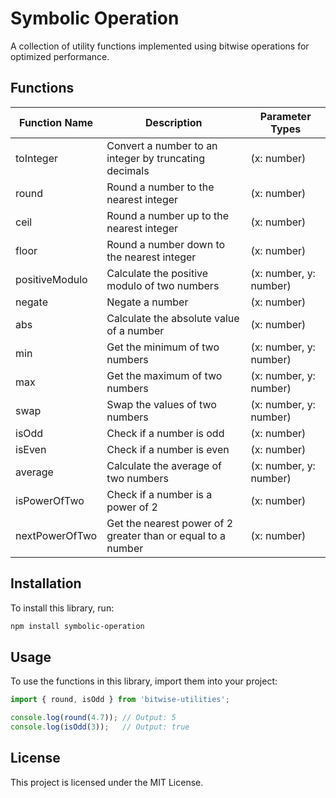 # Symbolic Operation

A collection of utility functions implemented using bitwise operations for optimized performance.

## Functions

| Function Name  | Description                                                  | Parameter Types        |
| -------------- | ------------------------------------------------------------ | ---------------------- |
| toInteger      | Convert a number to an integer by truncating decimals        | (x: number)            |
| round          | Round a number to the nearest integer                        | (x: number)            |
| ceil           | Round a number up to the nearest integer                     | (x: number)            |
| floor          | Round a number down to the nearest integer                   | (x: number)            |
| positiveModulo | Calculate the positive modulo of two numbers                 | (x: number, y: number) |
| negate         | Negate a number                                              | (x: number)            |
| abs            | Calculate the absolute value of a number                     | (x: number)            |
| min            | Get the minimum of two numbers                               | (x: number, y: number) |
| max            | Get the maximum of two numbers                               | (x: number, y: number) |
| swap           | Swap the values of two numbers                               | (x: number, y: number) |
| isOdd          | Check if a number is odd                                     | (x: number)            |
| isEven         | Check if a number is even                                    | (x: number)            |
| average        | Calculate the average of two numbers                         | (x: number, y: number) |
| isPowerOfTwo   | Check if a number is a power of 2                            | (x: number)            |
| nextPowerOfTwo | Get the nearest power of 2 greater than or equal to a number | (x: number)            |

## Installation

To install this library, run:
```sh
npm install symbolic-operation
```

## Usage

To use the functions in this library, import them into your project:

```javascript
import { round, isOdd } from 'bitwise-utilities';

console.log(round(4.7)); // Output: 5
console.log(isOdd(3));   // Output: true
```
## License

This project is licensed under the MIT License.

